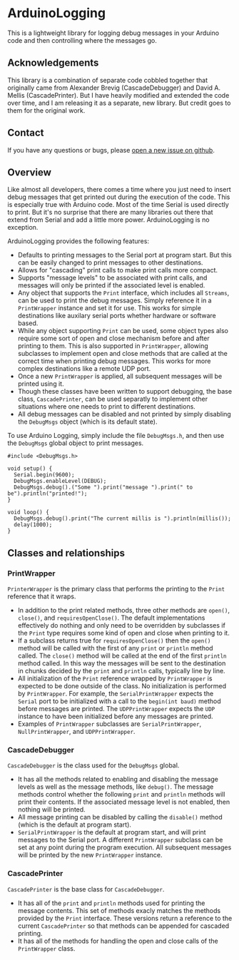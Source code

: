 # ArduinoLogging
This is a lightweight library for logging debug messages in your Arduino code
and then controlling where the messages go.

## Acknowledgements
This library is a combination of separate code cobbled together that originally
came from Alexander Brevig (CascadeDebugger) and David A. Mellis
(CascadePrinter). But I have heavily modified and extended the code over time,
and I am releasing it as a separate, new library. But credit goes to them for
the original work.

## Contact
If you have any questions or bugs, please 
[open a new issue on github](https://github.com/markwomack/ArduinoLogging/issues).

## Overview
Like almost all developers, there comes a time where you just need to insert
debug messages that get printed out during the execution of the code. This is
especially true with Arduino code. Most of the time Serial is used directly to
print. But it's no surprise that there are many libraries out there that extend
from Serial and add a little more power. ArduinoLogging is no exception.

ArduinoLogging provides the following features:
- Defaults to printing messages to the Serial port at program start. But this
can be easily changed to print messages to other destinations.
- Allows for "cascading" print calls to make print calls more compact.
- Supports "message levels" to be associated with print calls, and messages
will only be printed if the associated level is enabled.
- Any object that supports the `Print` interface, which includes all
`Streams`, can be used to print the debug messages. Simply reference it in a
`PrintWrapper` instance and set it for use. This works for simple destinations
like auxilary serial ports whether hardware or software based.
- While any object supporting `Print` can be used, some object types also
require some sort of open and close mechanism before and after printing to
them. This is also supported in `PrintWrapper`, allowing subclasses to
implement open and close methods that are called at the correct time when
printing debug messages. This works for more complex destinations like
a remote UDP port.
- Once a new `PrintWrapper` is applied, all subsequent messages will be
printed using it.
- Though these classes have been written to support debugging, the base
class, `CascadePrinter`, can be used separatly to implement other
situations where one needs to print to different destinations.
- All debug messages can be disabled and not printed by simply disabling
the `DebugMsgs` object (which is its default state).

To use Arduino Logging, simply include the file `DebugMsgs.h`, and then use
the `DebugMsgs` global object to print messages.

    #include <DebugMsgs.h>
    
    void setup() {
      Serial.begin(9600);
      DebugMsgs.enableLevel(DEBUG);
      DebugMsgs.debug().("Some ").print("message ").print(" to be").println("printed!");
    }
    
    void loop() {
      DebugMsgs.debug().print("The current millis is ").println(millis());
      delay(1000);
    }

## Classes and relationships

### PrintWrapper
`PrinterWrapper` is the primary class that performs the printing to the
`Print` reference that it wraps.
- In addition to the print related methods, three other methods are
`open()`, `close()`, and `requiresOpenClose()`. The default
implementations effectively do nothing and only need to be overridden
by subclasses if the `Print` type requires some kind of open and close
when printing to it.
- If a subclass returns true for `requiresOpenClose()` then the `open()`
method will be called with the first of any `print` or `println`
method called. The `close()` method will be called at the end of the
first `println` method called. In this way the messages will be sent to
the destination in chunks decided by the `print` and `println` calls,
typically line by line.
- All initialization of the `Print` reference wrapped by
`PrintWrapper` is expected to be done outside of the class. No
initialization is performed by `PrintWrapper`. For example, the
`SerialPrintWrapper` expects the `Serial` port to be initialized with
a call to the `begin(int baud)` method before messages are printed.
The `UDPPrintWrapper` expects the `UDP` instance to have been
initialized before any messages are printed.
- Examples of `PrintWrapper` subclasses are `SerialPrintWrapper`,
`NullPrintWrapper`, and `UDPPrintWrapper`.

### CascadeDebugger
`CascadeDebugger` is the class used for the `DebugMsgs` global.
- It has all the methods related to enabling and disabling the message
levels as well as the message methods, like `debug()`. The message
methods control whether the following `print` and `println` methods will
print their contents. If the associated message level is not enabled,
then nothing will be printed.
- All message printing can be disabled by calling the `disable()` method
(which is the default at program start).
- `SerialPrintWrapper` is the default at program start, and will print
messages to the Serial port. A different `PrintWrapper` subclass can
be set at any point during the program execution. All subsequent
messages will be printed by the new `PrintWrapper` instance.

### CascadePrinter
`CascadePrinter` is the base class for `CascadeDebugger`.
- It has all of the `print` and `println` methods used for printing
the message contents. This set of methods exacly matches the methods
provided by the `Print` interface. These versions return a reference
to the current `CascadePrinter` so that methods can be appended
for cascaded printing.
- It has all of the methods for handling the open and close calls
of the `PrintWrapper` class.
